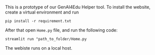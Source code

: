 This is  a prototype of our GenAI4Edu Helper tool. 
To install the website, create a virtual environment and run 
```
pip install -r requirement.txt
```
After that open ```Home.py``` file, and run the following code:
```
streamlit run "path_to_folder/Home.py
```
The webiste runs on a local host.

